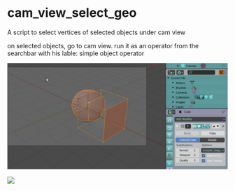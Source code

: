 # cam_view_select_geo

A script to select vertices of selected objects under cam view

on selected objects, go to cam view. 
run it as an operator from the searchbar with his lable: simple object operator   

![](Blender_2.jpg) 
















![](Blender_4.jpg)
